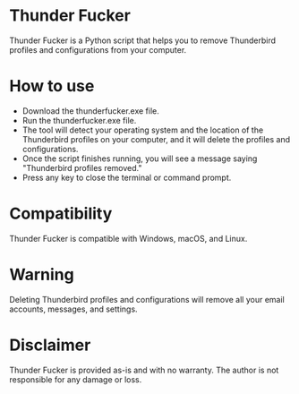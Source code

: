 # Thunder Fucker
Thunder Fucker is a Python script that helps you to remove Thunderbird profiles and configurations from your computer.

# How to use
- Download the thunderfucker.exe file.
- Run the thunderfucker.exe file.
- The tool will detect your operating system and the location of the Thunderbird profiles on your computer, and it will delete the profiles and configurations.
- Once the script finishes running, you will see a message saying "Thunderbird profiles removed."
- Press any key to close the terminal or command prompt.

# Compatibility
Thunder Fucker is compatible with Windows, macOS, and Linux.

# Warning
Deleting Thunderbird profiles and configurations will remove all your email accounts, messages, and settings.

# Disclaimer
Thunder Fucker is provided as-is and with no warranty. The author is not responsible for any damage or loss.
